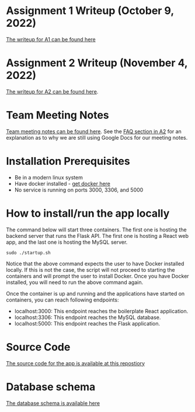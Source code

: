 # Assignment 1 Writeup (October 9, 2022)
 
[The writeup for A1 can be found here](https://docs.google.com/document/d/13oWfhbKjyR-rqHgePtYeOm5C5SETE_u0oMiI64eTn2M/edit?usp=sharing)


# Assignment 2 Writeup (November 4, 2022)
 
[The writeup for A2 can be found here](https://docs.google.com/document/d/1vduE1n-evvWOY41xiLUakpZxUQwNTGTxCLf1SO8_XTo/edit?usp=sharing). 

# Team Meeting Notes

[Team meeting notes can be found here](https://docs.google.com/document/d/166w040zMWrSeviLZHL2206l9rXHMqSI9bw6Py3FipdU/edit?usp=sharing). See the [FAQ section in A2](https://docs.google.com/document/d/1vduE1n-evvWOY41xiLUakpZxUQwNTGTxCLf1SO8_XTo/edit#heading=h.4ie6hly3mav8) for an explanation as to why we are still using Google Docs for our meeting notes.

# Installation Prerequisites 
 
* Be in a modern linux system 
* Have docker installed - [get docker here](https://docs.docker.com/get-docker/)
* No service is running on ports 3000, 3306, and 5000
 
# How to install/run the app locally
 
The command below will start three containers. The first one is hosting the backend server that runs the Flask API. The first one is hosting a React web app, and the last one is hosting the MySQL server.    
 
`sudo ./startup.sh`
 
Notice that the above command expects the user to have Docker installed locally. If this is not the case, the script will not proceed to starting the containers and will prompt the user to install Docker. Once you have Docker installed, you will need to run the above command again.
 
Once the container is up and running and the applications have started on containers, you can reach following endpoints:
* localhost:3000: This endpoint reaches the boilerplate React application.
* localhost:3306: This endpoint reaches the MySQL database.
* localhost:5000: This endpoint reaches the Flask application.

# Source Code

[The source code for the app is available at this repostiory](https://github.com/Team-ANANA/pet-stats)

# Database schema

[The database schema is available here](https://dbdiagram.io/d/6355b9bb4709410195c43573)
